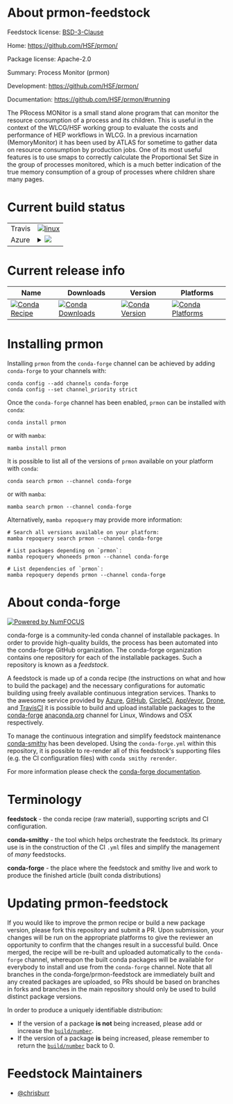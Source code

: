 About prmon-feedstock
=====================

Feedstock license: [BSD-3-Clause](https://github.com/conda-forge/prmon-feedstock/blob/main/LICENSE.txt)

Home: https://github.com/HSF/prmon/

Package license: Apache-2.0

Summary: Process Monitor (prmon)

Development: https://github.com/HSF/prmon/

Documentation: https://github.com/HSF/prmon/#running

The PRocess MONitor is a small stand alone program that can monitor the
resource consumption of a process and its children. This is useful in the
context of the WLCG/HSF working group to evaluate the costs and performance
of HEP workflows in WLCG. In a previous incarnation (MemoryMonitor) it has
been used by ATLAS for sometime to gather data on resource consumption by
production jobs. One of its most useful features is to use smaps to
correctly calculate the Proportional Set Size in the group of processes
monitored, which is a much better indication of the true memory consumption
of a group of processes where children share many pages.


Current build status
====================


<table><tr>
    <td>Travis</td>
    <td>
      <a href="https://app.travis-ci.com/conda-forge/prmon-feedstock">
        <img alt="linux" src="https://img.shields.io/travis/com/conda-forge/prmon-feedstock/main.svg?label=Linux">
      </a>
    </td>
  </tr>
    
  <tr>
    <td>Azure</td>
    <td>
      <details>
        <summary>
          <a href="https://dev.azure.com/conda-forge/feedstock-builds/_build/latest?definitionId=10432&branchName=main">
            <img src="https://dev.azure.com/conda-forge/feedstock-builds/_apis/build/status/prmon-feedstock?branchName=main">
          </a>
        </summary>
        <table>
          <thead><tr><th>Variant</th><th>Status</th></tr></thead>
          <tbody><tr>
              <td>linux_64</td>
              <td>
                <a href="https://dev.azure.com/conda-forge/feedstock-builds/_build/latest?definitionId=10432&branchName=main">
                  <img src="https://dev.azure.com/conda-forge/feedstock-builds/_apis/build/status/prmon-feedstock?branchName=main&jobName=linux&configuration=linux%20linux_64_" alt="variant">
                </a>
              </td>
            </tr><tr>
              <td>linux_aarch64</td>
              <td>
                <a href="https://dev.azure.com/conda-forge/feedstock-builds/_build/latest?definitionId=10432&branchName=main">
                  <img src="https://dev.azure.com/conda-forge/feedstock-builds/_apis/build/status/prmon-feedstock?branchName=main&jobName=linux&configuration=linux%20linux_aarch64_" alt="variant">
                </a>
              </td>
            </tr><tr>
              <td>linux_ppc64le</td>
              <td>
                <a href="https://dev.azure.com/conda-forge/feedstock-builds/_build/latest?definitionId=10432&branchName=main">
                  <img src="https://dev.azure.com/conda-forge/feedstock-builds/_apis/build/status/prmon-feedstock?branchName=main&jobName=linux&configuration=linux%20linux_ppc64le_" alt="variant">
                </a>
              </td>
            </tr>
          </tbody>
        </table>
      </details>
    </td>
  </tr>
</table>

Current release info
====================

| Name | Downloads | Version | Platforms |
| --- | --- | --- | --- |
| [![Conda Recipe](https://img.shields.io/badge/recipe-prmon-green.svg)](https://anaconda.org/conda-forge/prmon) | [![Conda Downloads](https://img.shields.io/conda/dn/conda-forge/prmon.svg)](https://anaconda.org/conda-forge/prmon) | [![Conda Version](https://img.shields.io/conda/vn/conda-forge/prmon.svg)](https://anaconda.org/conda-forge/prmon) | [![Conda Platforms](https://img.shields.io/conda/pn/conda-forge/prmon.svg)](https://anaconda.org/conda-forge/prmon) |

Installing prmon
================

Installing `prmon` from the `conda-forge` channel can be achieved by adding `conda-forge` to your channels with:

```
conda config --add channels conda-forge
conda config --set channel_priority strict
```

Once the `conda-forge` channel has been enabled, `prmon` can be installed with `conda`:

```
conda install prmon
```

or with `mamba`:

```
mamba install prmon
```

It is possible to list all of the versions of `prmon` available on your platform with `conda`:

```
conda search prmon --channel conda-forge
```

or with `mamba`:

```
mamba search prmon --channel conda-forge
```

Alternatively, `mamba repoquery` may provide more information:

```
# Search all versions available on your platform:
mamba repoquery search prmon --channel conda-forge

# List packages depending on `prmon`:
mamba repoquery whoneeds prmon --channel conda-forge

# List dependencies of `prmon`:
mamba repoquery depends prmon --channel conda-forge
```


About conda-forge
=================

[![Powered by
NumFOCUS](https://img.shields.io/badge/powered%20by-NumFOCUS-orange.svg?style=flat&colorA=E1523D&colorB=007D8A)](https://numfocus.org)

conda-forge is a community-led conda channel of installable packages.
In order to provide high-quality builds, the process has been automated into the
conda-forge GitHub organization. The conda-forge organization contains one repository
for each of the installable packages. Such a repository is known as a *feedstock*.

A feedstock is made up of a conda recipe (the instructions on what and how to build
the package) and the necessary configurations for automatic building using freely
available continuous integration services. Thanks to the awesome service provided by
[Azure](https://azure.microsoft.com/en-us/services/devops/), [GitHub](https://github.com/),
[CircleCI](https://circleci.com/), [AppVeyor](https://www.appveyor.com/),
[Drone](https://cloud.drone.io/welcome), and [TravisCI](https://travis-ci.com/)
it is possible to build and upload installable packages to the
[conda-forge](https://anaconda.org/conda-forge) [anaconda.org](https://anaconda.org/)
channel for Linux, Windows and OSX respectively.

To manage the continuous integration and simplify feedstock maintenance
[conda-smithy](https://github.com/conda-forge/conda-smithy) has been developed.
Using the ``conda-forge.yml`` within this repository, it is possible to re-render all of
this feedstock's supporting files (e.g. the CI configuration files) with ``conda smithy rerender``.

For more information please check the [conda-forge documentation](https://conda-forge.org/docs/).

Terminology
===========

**feedstock** - the conda recipe (raw material), supporting scripts and CI configuration.

**conda-smithy** - the tool which helps orchestrate the feedstock.
                   Its primary use is in the construction of the CI ``.yml`` files
                   and simplify the management of *many* feedstocks.

**conda-forge** - the place where the feedstock and smithy live and work to
                  produce the finished article (built conda distributions)


Updating prmon-feedstock
========================

If you would like to improve the prmon recipe or build a new
package version, please fork this repository and submit a PR. Upon submission,
your changes will be run on the appropriate platforms to give the reviewer an
opportunity to confirm that the changes result in a successful build. Once
merged, the recipe will be re-built and uploaded automatically to the
`conda-forge` channel, whereupon the built conda packages will be available for
everybody to install and use from the `conda-forge` channel.
Note that all branches in the conda-forge/prmon-feedstock are
immediately built and any created packages are uploaded, so PRs should be based
on branches in forks and branches in the main repository should only be used to
build distinct package versions.

In order to produce a uniquely identifiable distribution:
 * If the version of a package **is not** being increased, please add or increase
   the [``build/number``](https://docs.conda.io/projects/conda-build/en/latest/resources/define-metadata.html#build-number-and-string).
 * If the version of a package **is** being increased, please remember to return
   the [``build/number``](https://docs.conda.io/projects/conda-build/en/latest/resources/define-metadata.html#build-number-and-string)
   back to 0.

Feedstock Maintainers
=====================

* [@chrisburr](https://github.com/chrisburr/)

